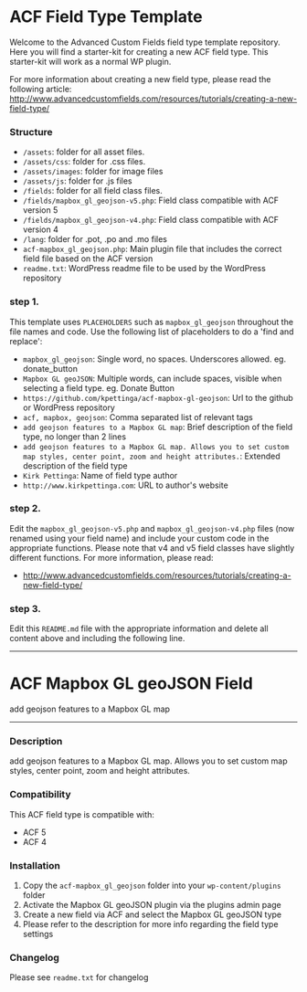 # ACF Field Type Template

Welcome to the Advanced Custom Fields field type template repository.
Here you will find a starter-kit for creating a new ACF field type. This starter-kit will work as a normal WP plugin.

For more information about creating a new field type, please read the following article:
http://www.advancedcustomfields.com/resources/tutorials/creating-a-new-field-type/

### Structure

* `/assets`:  folder for all asset files.
* `/assets/css`:  folder for .css files.
* `/assets/images`: folder for image files
* `/assets/js`: folder for .js files
* `/fields`:  folder for all field class files.
* `/fields/mapbox_gl_geojson-v5.php`: Field class compatible with ACF version 5 
* `/fields/mapbox_gl_geojson-v4.php`: Field class compatible with ACF version 4
* `/lang`: folder for .pot, .po and .mo files
* `acf-mapbox_gl_geojson.php`: Main plugin file that includes the correct field file based on the ACF version
* `readme.txt`: WordPress readme file to be used by the WordPress repository

### step 1.

This template uses `PLACEHOLDERS` such as `mapbox_gl_geojson` throughout the file names and code. Use the following list of placeholders to do a 'find and replace':

* `mapbox_gl_geojson`: Single word, no spaces. Underscores allowed. eg. donate_button
* `Mapbox GL geoJSON`: Multiple words, can include spaces, visible when selecting a field type. eg. Donate Button
* `https://github.com/kpettinga/acf-mapbox-gl-geojson`: Url to the github or WordPress repository
* `acf, mapbox, geojson`: Comma separated list of relevant tags
* `add geojson features to a Mapbox GL map`: Brief description of the field type, no longer than 2 lines
* `add geojson features to a Mapbox GL map. Allows you to set custom map styles, center point, zoom and height attributes.`: Extended description of the field type
* `Kirk Pettinga`: Name of field type author
* `http://www.kirkpettinga.com`: URL to author's website

### step 2.

Edit the `mapbox_gl_geojson-v5.php` and `mapbox_gl_geojson-v4.php` files (now renamed using your field name) and include your custom code in the appropriate functions. 
Please note that v4 and v5 field classes have slightly different functions. For more information, please read:
* http://www.advancedcustomfields.com/resources/tutorials/creating-a-new-field-type/

### step 3.

Edit this `README.md` file with the appropriate information and delete all content above and including the following line.

-----------------------

# ACF Mapbox GL geoJSON Field

add geojson features to a Mapbox GL map

-----------------------

### Description

add geojson features to a Mapbox GL map. Allows you to set custom map styles, center point, zoom and height attributes.

### Compatibility

This ACF field type is compatible with:
* ACF 5
* ACF 4

### Installation

1. Copy the `acf-mapbox_gl_geojson` folder into your `wp-content/plugins` folder
2. Activate the Mapbox GL geoJSON plugin via the plugins admin page
3. Create a new field via ACF and select the Mapbox GL geoJSON type
4. Please refer to the description for more info regarding the field type settings

### Changelog
Please see `readme.txt` for changelog
